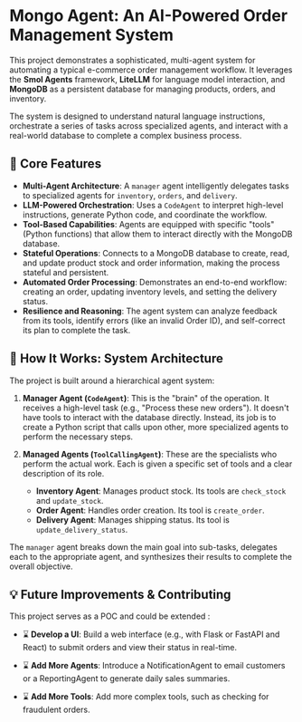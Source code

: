 # Mongo Agent: An AI-Powered Order Management System


This project demonstrates a sophisticated, multi-agent system for automating a typical e-commerce order management workflow. It leverages the **Smol Agents** framework, **LiteLLM** for language model interaction, and **MongoDB** as a persistent database for managing products, orders, and inventory.

The system is designed to understand natural language instructions, orchestrate a series of tasks across specialized agents, and interact with a real-world database to complete a complex business process.

## 🧠 Core Features

*   **Multi-Agent Architecture**: A `manager` agent intelligently delegates tasks to specialized agents for `inventory`, `orders`, and `delivery`.
*   **LLM-Powered Orchestration**: Uses a `CodeAgent` to interpret high-level instructions, generate Python code, and coordinate the workflow.
*   **Tool-Based Capabilities**: Agents are equipped with specific "tools" (Python functions) that allow them to interact directly with the MongoDB database.
*   **Stateful Operations**: Connects to a MongoDB database to create, read, and update product stock and order information, making the process stateful and persistent.
*   **Automated Order Processing**: Demonstrates an end-to-end workflow: creating an order, updating inventory levels, and setting the delivery status.
*   **Resilience and Reasoning**: The agent system can analyze feedback from its tools, identify errors (like an invalid Order ID), and self-correct its plan to complete the task.

## 👀 How It Works: System Architecture

The project is built around a hierarchical agent system:

1.  **Manager Agent (`CodeAgent`)**: This is the "brain" of the operation. It receives a high-level task (e.g., "Process these new orders"). It doesn't have tools to interact with the database directly. Instead, its job is to create a Python script that calls upon other, more specialized agents to perform the necessary steps.

2.  **Managed Agents (`ToolCallingAgent`)**: These are the specialists who perform the actual work. Each is given a specific set of tools and a clear description of its role.
    *   **Inventory Agent**: Manages product stock. Its tools are `check_stock` and `update_stock`.
    *   **Order Agent**: Handles order creation. Its tool is `create_order`.
    *   **Delivery Agent**: Manages shipping status. Its tool is `update_delivery_status`.

The `manager` agent breaks down the main goal into sub-tasks, delegates each to the appropriate agent, and synthesizes their results to complete the overall objective.

## 💡 Future Improvements & Contributing

This project serves as a POC and could be extended : 

* ⌛ **Develop a UI**: Build a web interface (e.g., with Flask or FastAPI and React) to submit orders and view their status in real-time.

* ⌛ **Add More Agents**: Introduce a NotificationAgent to email customers or a ReportingAgent to generate daily sales summaries.

* ⌛ **Add More Tools**: Add more complex tools, such as checking for fraudulent orders.